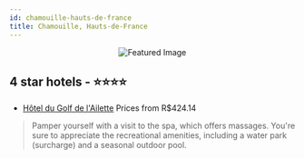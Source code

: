 ```yaml
---
id: chamouille-hauts-de-france
title: Chamouille, Hauts-de-France
---
```


<center><img src="https://i.travelapi.com/hotels/1000000/20000/18900/18842/23788dd3_z.jpg" alt="Featured Image" /></center>


##  4 star hotels - ⭐️⭐️⭐️⭐️

-    [Hôtel du Golf de l'Ailette](https://us.hurb.com/hotels/chamouille/hotel-du-golf-de-l-ailette-JNP-JP156538?cmp=18055) Prices from R$424.14
   > Pamper yourself with a visit to the spa, which offers massages. You're sure to appreciate the recreational amenities, including a water park (surcharge) and a seasonal outdoor pool.
